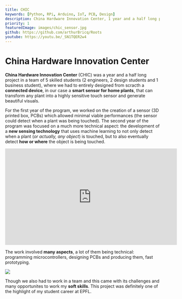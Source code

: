```yaml
---
title: CHIC
keywords: [Python, RPi, Arduino, IoT, PCB, Design]
description: China Hardware Innovation Center, 1 year and a half long project in a team of 5 students from 3 different schools, to design and create a connected object.
priority: 1
featuredImage: images/chic_sensor.jpg
github: https://github.com/arthurBricq/Roots
youtube: https://youtu.be/_SN1TQER2w4
---
```


# China Hardware Innovation Center

**China Hardware Innovation Center** (CHIC) was a year and a half long project in a team of 5 skilled students (2 engineers, 2 design students and 1 business student), where we had to entirely designed from scracth a **connected device**, in our case a **smart sensor for home plants**, that can transform any plant into a highly sensitive touch sensor and generate beautiful visuals. 

For the first year of the program, we worked on the creation of a sensor (3D printed box, PCBs) which allowed minimal viable performances (the sensor could detect when a plant was being touched). The second year of the program was focused on a much more technical aspect: the development of a **new sensing technology** that uses machine learning to not only detect when a plant (*or actually, any object*) is touched, but to also eventually detect **how or where** the object is being touched. 

<iframe width="560" height="315" src="https://www.youtube.com/embed/_SN1TQER2w4" frameborder="0" allowfullscreen></iframe>

The work involved **many aspects**, a lot of them being technical: programming microcontrollers, designing PCBs and producing them, fast prototyping.

![](../images/chic_all_pcb.png)

Though we also had to work in a team and this came with its challenges and many opportunites to work my **soft skills**. This project was definitely one of the highlight of my student career at EPFL. 


